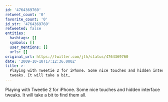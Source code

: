 ```yaml
---
id: '4764369760'
retweet_count: '0'
favorite_count: '0'
id_str: '4764369760'
retweeted: false
entities:
  hashtags: []
  symbols: []
  user_mentions: []
  urls: []
original_url: https://twitter.com/jth/status/4764369760
date: '2009-10-10T17:12:36.000Z'
title: >-
  Playing with Tweetie 2 for iPhone. Some nice touches and hidden interface
  tweaks. It will take a bit…
---
```


Playing with Tweetie 2 for iPhone. Some nice touches and hidden interface tweaks. It will take a bit to find them all.
